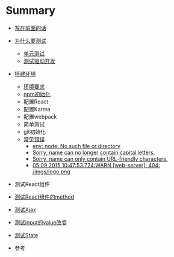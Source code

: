 # Summary

* [写在前面的话](README.md)
* [为什么要测试](docs/why_we_need_test.md)
   * [单元测试](docs/about_unit_test.md)
   * [测试驱动开发](docs/about_tdd.md)
* [搭建环境](docs/settings.md)
   * [环境要求](docs/env_needs.md)
   * [npm初始化](docs/npm_init.md)
   * 配置React
   * 配置Karma
   * 配置webpack
   * 简单测试
   * git初始化
   * [常见错误](docs/errors_and_solutions.md)   
	   * [env: node: No such file or directory](docs/errors/env_node_No_such_file_or_directory.md)
	   * [Sorry, name can no longer contain capital letters.](docs/errors/error_messages.md)
	   * [Sorry, name can only contain URL-friendly characters.](docs/errors/error_messages.md)
	   * [05 09 2015 10:47:53.724:WARN [web-server]: 404: /imgs/logo.png](docs/errors/warn_404_png.md)
* 测试React组件
* [测试React组件的method](docs/test_component_method.md)
* [测试Ajax](docs/test_ajax.md)
* [测试input的value改变](docs/test_input_value.md)
* [测试State](docs/test_after_setState.md)

* 参考

